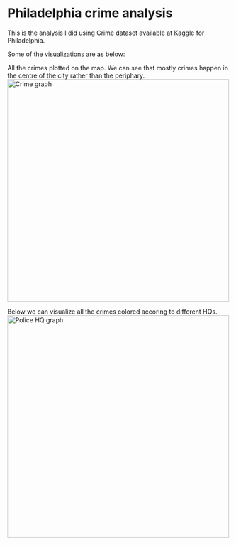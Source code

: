 # Philadelphia crime analysis

This is the analysis I did using Crime dataset available at Kaggle for Philadelphia. 

Some of the visualizations are as below:

All the crimes plotted on the map. We can see that mostly crimes happen in the centre of the city rather than the periphary. 
<img src="" alt="Crime graph" width="500" height="500">

Below we can visualize all the crimes colored accoring to different HQs. 
<img src="" alt="Police HQ graph" width="500" height="500">

